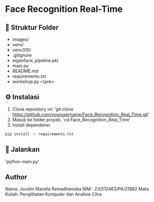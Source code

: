 ﻿# Face Recognition Real-Time

## 📁 Struktur Folder
- images/
- venv/
- venv310/
- .gitignore
- eigenface_pipeline.pkl
- main.py
- README.md
- requirements.txt
- workshop.py <\pre>

## ⚙️ Instalasi
1. Clone repository ini:
'git clone https://github.com/yourusername/Face_Recognition_Real_Time.git'
2. Masuk ke folder proyek:
'cd Face_Recognition_Real_Time'
3. Install dependensi:
```bash
pip install -r requirements.txt
```

## 🚀 Jalankan
'python main.py'

## Author
Nama: Jocelin Marella Ramadhaniska
NIM : 23/512463/PA/21882
Mata Kuliah: Penglihatan Komputer dan Analisis Citra
